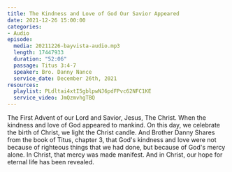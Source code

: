 ```yaml
---
title: The Kindness and Love of God Our Savior Appeared
date: 2021-12-26 15:00:00
categories:
- Audio
episode:
  media: 20211226-bayvista-audio.mp3
  length: 17447933
  duration: "52:06"
  passage: Titus 3:4-7
  speaker: Bro. Danny Nance
  service_date: December 26th, 2021
resources:
  playlist: PLdltai4xtI5gblpwNJ6pdFPvc62NFC1KE
  service_video: JmQzmvhgTBQ
---
```

The First Advent of our Lord and Savior, Jesus, The Christ.  When the kindness and love of God appeared to mankind.  On this day, we celebrate the birth of Christ, we light the Christ candle.  And Brother Danny Shares from the book of Titus, chapter 3, that God's kindness and love were not because of righteous things that we had done, but because of God's mercy alone.  In Christ, that mercy was made manifest.  And in Christ, our hope for eternal life has been revealed.